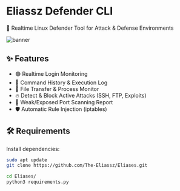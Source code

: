 # Eliassz Defender CLI

🎯 Realtime Linux Defender Tool for Attack & Defense Environments

![banner](https://raw.githubusercontent.com/yourusername/eliassz-defender/main/assets/banner.png)

## ✨ Features
- 🟢 Realtime Login Monitoring
- 📜 Command History & Execution Log
- 🧠 File Transfer & Process Monitor
- 🔥 Detect & Block Active Attacks (SSH, FTP, Exploits)
- 🚨 Weak/Exposed Port Scanning Report
- 🛡️ Automatic Rule Injection (iptables)

## 🛠️ Requirements

Install dependencies:
```bash
sudo apt update
git clone https://github.com/The-Eliassz/Eliases.git

cd Eliases/
python3 requirements.py

